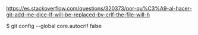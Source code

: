 
https://es.stackoverflow.com/questions/320373/por-qu%C3%A9-al-hacer-git-add-me-dice-lf-will-be-replaced-by-crlf-the-file-will-h

$ git config --global core.autocrlf false